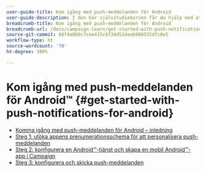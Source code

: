 ```yaml
---
user-guide-title: Kom igång med push-meddelanden för Android
user-guide-description: I den här självstudiekursen får du hjälp med att skicka push-meddelanden från Adobe Campaign till en Android-app.
breadcrumb-title: Kom igång med push-meddelanden för Android
breadcrumb-url: /docs/campaign-learn/get-started-with-push-notifications-for-android/introduction.html
source-git-commit: 88f4a8b0c7cee415c6f34d51daeb980535dfc0e5
workflow-type: ht
source-wordcount: '78'
ht-degree: 100%

---
```



# Kom igång med push-meddelanden för Android™ {#get-started-with-push-notifications-for-android}

+ [Komma igång med push-meddelanden för Android – inledning](/help/tutorial-get-started-with-push-notifications-for-android/introduction.md)
+ [Steg 1: utöka appens prenumerationsschema för att personalisera push-meddelanden](/help/tutorial-get-started-with-push-notifications-for-android/extend-the-app-subscription-schema.md)
+ [Steg 2: konfigurera en Android™-tjänst och skapa en mobil Android™-app i Campaign](/help/tutorial-get-started-with-push-notifications-for-android/configure-an-android-service-in-campaign.md)
+ [Steg 3: konfigurera och skicka push-meddelanden](/help/tutorial-get-started-with-push-notifications-for-android/configure-and-send-push-notifications.md)
